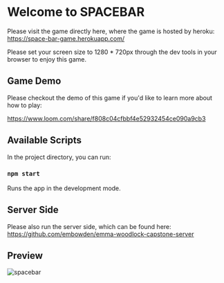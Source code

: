 # Welcome to SPACEBAR

Please visit the game directly here, where the game is hosted by heroku:\
https://space-bar-game.herokuapp.com/

Please set your screen size to 1280 * 720px through the dev tools in your browser to enjoy this game.

## Game Demo

Please checkout the demo of this game if you'd like to learn more about how to play:

https://www.loom.com/share/f808c04cfbbf4e52932454ce090a9cb3

## Available Scripts

In the project directory, you can run:

### `npm start`

Runs the app in the development mode.

## Server Side

Please also run the server side, which can be found here: https://github.com/embowden/emma-woodlock-capstone-server

## Preview

![spacebar](https://user-images.githubusercontent.com/97846259/165925921-654ba452-a0da-4cee-a4d3-03b3883c216a.jpg)

